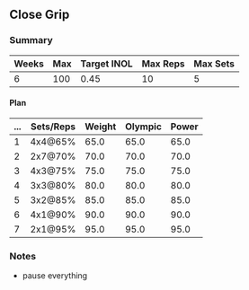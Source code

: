 ## Close Grip

### Summary

Weeks | Max | Target INOL | Max Reps | Max Sets
--- | --- | --- | --- | ---
6 | 100 | 0.45 | 10 | 5

#### Plan

 ... | Sets/Reps | Weight | Olympic | Power
--- | --- | --- | --- | ---
1 | 4x4@65% | 65.0 | 65.0 | 65.0
2 | 2x7@70% | 70.0 | 70.0 | 70.0
3 | 4x3@75% | 75.0 | 75.0 | 75.0
4 | 3x3@80% | 80.0 | 80.0 | 80.0
5 | 3x2@85% | 85.0 | 85.0 | 85.0
6 | 4x1@90% | 90.0 | 90.0 | 90.0
7 | 2x1@95% | 95.0 | 95.0 | 95.0

### Notes

- pause everything

